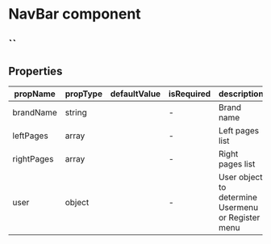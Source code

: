 # NavBar component

<h2>`<NavBar />`</h2>



## Properties

| propName | propType | defaultValue | isRequired | description |
|----------|----------|--------------|------------|-------------|
| brandName | string |  | - |  Brand name |
| leftPages | array |  | - |  Left pages list |
| rightPages | array |  | - |  Right pages list |
| user | object |  | - |  User object to determine Usermenu or Register menu |

